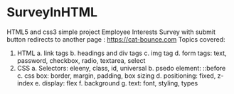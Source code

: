 # SurveyInHTML
HTML5 and css3 simple project
Employee Interests Survey with submit button redirects to another page : https://cat-bounce.com
Topics covered: 
  1. HTML
    a. link tags
    b. headings and div tags
    c. img tag
    d. form tags: text, password, checkbox, radio, textarea, select
  2. CSS
    a. Selectors: eleeny, class, id, universal
    b. psedo element: ::before
    c. css box: border, margin, padding, box sizing
    d. positioning: fixed, z-index
    e. display: flex
    f. background
    g. text: font, styling, types
